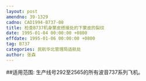 ```yaml
---
layout: post
amendno: 39-1329
cadno: CAD1994-B737-08
title: 检查B737机身蒙皮搭接处的下蒙皮的裂纹
date: 1995-01-04 00:00:00 +0800
effdate: 1995-01-06 00:00:00 +0800
tag: B737
categories: 民航华北管理局适航处
author: 张森
---
```


##适用范围:
生产线号292至2565的所有波音737系列飞机。

